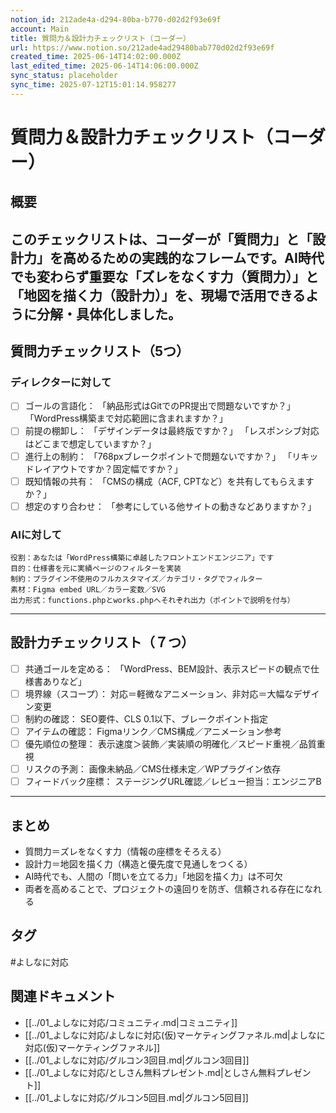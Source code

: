 ```yaml
---
notion_id: 212ade4a-d294-80ba-b770-d02d2f93e69f
account: Main
title: 質問力＆設計力チェックリスト（コーダー）
url: https://www.notion.so/212ade4ad29480bab770d02d2f93e69f
created_time: 2025-06-14T14:02:00.000Z
last_edited_time: 2025-06-14T14:06:00.000Z
sync_status: placeholder
sync_time: 2025-07-12T15:01:14.958277
---
```

# 質問力＆設計力チェックリスト（コーダー）

## 概要
このチェックリストは、コーダーが「質問力」と「設計力」を高めるための実践的なフレームです。AI時代でも変わらず重要な「ズレをなくす力（質問力）」と「地図を描く力（設計力）」を、現場で活用できるように分解・具体化しました。
---
## 質問力チェックリスト（5つ）
### ディレクターに対して
- [ ] ゴールの言語化：
  「納品形式はGitでのPR提出で問題ないですか？」
「WordPress構築まで対応範囲に含まれますか？」
- [ ] 前提の棚卸し：
  「デザインデータは最終版ですか？」
「レスポンシブ対応はどこまで想定していますか？」
- [ ] 進行上の制約：
  「768pxブレークポイントで問題ないですか？」
「リキッドレイアウトですか？固定幅ですか？」
- [ ] 既知情報の共有：
  「CMSの構成（ACF, CPTなど）を共有してもらえますか？」
- [ ] 想定のすり合わせ：
  「参考にしている他サイトの動きなどありますか？」
### AIに対して
```plain text
役割：あなたは「WordPress構築に卓越したフロントエンドエンジニア」です
目的：仕様書を元に実績ページのフィルターを実装
制約：プラグイン不使用のフルカスタマイズ／カテゴリ・タグでフィルター
素材：Figma embed URL／カラー変数／SVG
出力形式：functions.phpとworks.phpへそれぞれ出力（ポイントで説明を付与）
```
---
## 設計力チェックリスト（７つ）
- [ ] 共通ゴールを定める：
  「WordPress、BEM設計、表示スピードの観点で仕様書ありなど」
- [ ] 境界線（スコープ）：
  対応＝軽微なアニメーション、非対応＝大幅なデザイン変更
- [ ] 制約の確認：
  SEO要件、CLS 0.1以下、ブレークポイント指定
- [ ] アイテムの確認：
  Figmaリンク／CMS構成／アニメーション参考
- [ ] 優先順位の整理：
  表示速度＞装飾／実装順の明確化／スピード重視／品質重視
- [ ] リスクの予測：
  画像未納品／CMS仕様未定／WPプラグイン依存
- [ ] フィードバック座標：
  ステージングURL確認／レビュー担当：エンジニアB
---
## まとめ
- 質問力＝ズレをなくす力（情報の座標をそろえる）
- 設計力＝地図を描く力（構造と優先度で見通しをつくる）
- AI時代でも、人間の「問いを立てる力」「地図を描く力」は不可欠
- 両者を高めることで、プロジェクトの遠回りを防ぎ、信頼される存在になれる

## タグ

#よしなに対応 

## 関連ドキュメント

- [[../01_よしなに対応/コミュニティ.md|コミュニティ]]
- [[../01_よしなに対応/よしなに対応(仮)マーケティングファネル.md|よしなに対応(仮)マーケティングファネル]]
- [[../01_よしなに対応/グルコン3回目.md|グルコン3回目]]
- [[../01_よしなに対応/としさん無料プレゼント.md|としさん無料プレゼント]]
- [[../01_よしなに対応/グルコン5回目.md|グルコン5回目]]
